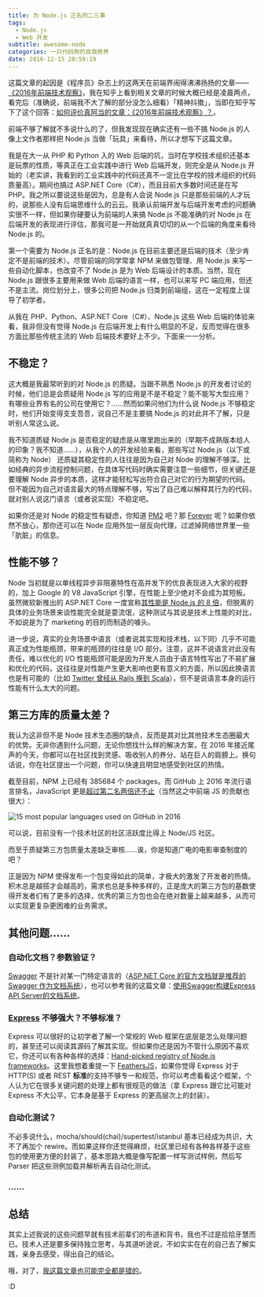 ```yaml
---
title: 为 Node.js 正名的二三事
tags:
  - Node.js
  - Web 开发
subtitle: awesome-node
categories: 一只代码狗的自我修养
date: 2016-12-15 20:59:19
---
```


这篇文章的起因是《程序员》杂志上的这两天在前端界闹得沸沸扬扬的文章——[《2016年前端技术观察》](http://geek.csdn.net/news/detail/128912)，我在知乎上看到相关文章的时候大概已经是凌晨两点，看完后（准确说，前端我不大了解的部分没怎么细看）「精神抖擞」，当即在知乎写下了这个回答：[如何评价真阿当的文章：《2016年前端技术观察》？](https://www.zhihu.com/question/53625757/answer/135902282)。

前端不够了解就不多说什么的了，但我发现现在确实还有一些不搞 Node.js 的人像上文作者那样把 Node.js 当做「玩具」来看待，所以才想写下这篇文章。

<!-- more -->

我是在大一从 PHP 和 Python 入的 Web 后端的坑，当时在学校技术组织还基本是玩票的性质，等真正在工业实践中进行 Web 后端开发，则完全是从 Node.js 开始的（老实讲，我看到的工业实践中的代码还真不一定比在学校的技术组织的代码质量高）。期间也搞过 ASP.NET Core（C#），而且目前大多数时间还是在写 PHP。我之所以要说这些是因为，总是有人会说 Node.js 只是那些前端的人才玩的，说那些人没有后端思维什么的云云。我承认前端开发与后端开发考虑的问题确实很不一样，但如果你硬要认为前端的人来搞 Node.js 不能准确的对 Node.js 在后端开发的表现进行评估，那我可是一开始就真真切切的从一个后端的角度来看待 Node.js 的。

第一个需要为 Node.js 正名的是：Node.js 在目前主要还是后端的技术（至少肯定不是前端的技术）。尽管前端的同学常拿 NPM 来做包管理、用 Node.js 来写一些自动化脚本，也改变不了 Node.js 是为 Web 后端设计的本质。当然，现在 Node.js 跟很多主要用来做 Web 后端的语言一样，也可以来写 PC 端应用，但还不是主流。岗位划分上，很多公司把 Node.js 归类到前端组，这在一定程度上误导了初学者。 

从我在 PHP、Python、ASP.NET Core（C#）、Node.js 这些 Web 后端的体验来看，我非但没有觉得 Node.js 在后端开发上有什么明显的不足，反而觉得在很多方面比那些传统主流的 Web 后端技术要好上不少。下面来一一分析。

## 不稳定？

这大概是我最常听到的对 Node.js 的质疑。当跟不熟悉 Node.js 的开发者讨论的时候，他们总是会质疑用 Node.js 写的应用是不是不稳定？能不能写大型应用？有哪些业界有名的公司在使用它？……然而如果问他们为什么说 Node.js 不够稳定时，他们开始变得支支吾吾，说自己不是主要搞 Node.js 的对此并不了解，只是听别人常这么说。

我不知道质疑 Node.js 是否稳定的疑虑是从哪里跑出来的（早期不成熟版本给人的印象？我不知道……），从我个人的开发经验来看，那些写过 Node.js（以下或简称为 Node） 还质疑其稳定性的人往往是因为自己对 Node 的理解不够深。比如经典的异步流程控制问题，在具体写代码时确实需要注意一些细节，但关键还是要理解 Node 异步的本质，这样才能轻松写出符合自己对它的行为期望的代码。但不能因为自己对语言最大的特点理解不够，写出了自己难以解释其行为的代码，就对别人说这门语言（或者说实现）不稳定吧。

如果你还是对 Node 的稳定性有疑虑，你知道 [PM2](https://github.com/Unitech/pm2) 吧？那 [Forever](https://github.com/foreverjs/forever) 呢？如果你依然不放心，那你还可以在 Node 应用外加一层反向代理，过滤掉网络世界里一些「肮脏」的信息。

## 性能不够？

Node 当初就是以单线程异步非阻塞特性在高并发下的优良表现进入大家的视野的，加上 Google 的 V8 JavaScript 引擎，在性能上至少绝对不会成为其短板。虽然微软新推出的 ASP.NET Core 一度宣称[其性能是 Node.js 的 8 倍](https://blogs.msdn.microsoft.com/dotnet/2016/06/27/announcing-net-core-1-0/#user-content-net-core-usage)，但脱离的具体的业务场景来谈性能完全就是耍流氓，这种测试与其说是技术上性能的对比，不如说是为了 marketing 的目的而制造的噱头。

进一步说，真实的业务场景中语言（或者说其实现和技术栈，以下同）几乎不可能真正成为性能瓶颈，带来的瓶颈的往往是 I/O 部分。注意，这并不说语言对此没有责任，难以优化的 I/O 性能瓶颈可能是因为开发人员由于语言特性写出了不易扩展和优化的代码，这往往是对性能产生更大影响也更有意义的方面，所以因此换语言也是有可能的（比如 [Twitter 曾经从 Rails 换到 Scala](https://www.quora.com/Why-did-Twitter-switch-to-a-Java-based-front-end-after-successfully-using-Ruby-on-Rails-with-200-million-users)），但不是说语言本身的运行性能有什么太大的问题。

## 第三方库的质量太差？

我认为这非但不是 Node 技术生态圈的缺点，反而是其对比其他技术生态圈最大的优势。无非你遇到什么问题，无论你想找什么样的解决方案，在 2016 年接近尾声的今天，你都可以在社区找到灵感、吸收别人的养分、站在巨人的肩膀上。换句话说，你在社区提出一个问题，你可以快速且明显地感受到社区的热情。

截至目前，NPM 上已经有 385684 个 packages。而 GitHub 上 2016 年流行语言排名，JavaScript 更是[超过第二名两倍还不止](https://octoverse.github.com/)（当然这之中前端 JS 的贡献也很大）：

![15 most popular languages used on GitHub in 2016](http://oc3nlt0h2.bkt.clouddn.com/20161215-1.PNG)

可以说，目前没有一个技术社区的社区活跃度比得上 Node/JS 社区。

而至于质疑第三方包质量太差缺乏审核……诶，你是知道广电的电影审查制度的吧？

正是因为 NPM 使得发布一个包变得如此的简单，才极大的激发了开发者的热情。积木总是越搭才会越高的，需求也总是多种多样的，正是庞大的第三方包的基数使得开发者们有了更多的选择，优秀的第三方包也会在绝对数量上越来越多，从而可以实现更复杂更困难的业务需求。

## 其他问题……

### 自动化文档？参数验证？
[Swagger](http://swagger.io/) 不是针对某一门特定语言的（[ASP.NET Core 的官方文档就是推荐的 Swagger 作为文档系统](https://docs.microsoft.com/en-us/aspnet/core/tutorials/web-api-help-pages-using-swagger)），也可以参考我的这篇文章：[使用Swagger构建Express API Server的文档系统](http://maples7.com/2016/09/06/build-doc-system-of-express-api-server-with-swagger/)。

### [Express](http://expressjs.com/) 不够强大？不够标准？
Express 可以很好的让初学者了解一个常规的 Web 框架在底层是怎么处理问题的，甚至还可以阅读其源码了解其实现。但如果你还是因为不管什么原因不喜欢它，你还可以有各种各样的选择：[Hand-picked registry of Node.js frameworks](http://nodeframework.com/)。这里我想着重提一下 [FeathersJS](http://feathersjs.com/)，如果你觉得 Express 对于 HTTP(S) 或者 REST **标准**的支持不够专一和规范，你可以考虑看看这个框架，个人认为它在很多关键问题的处理上都有很规范的做法（拿 Express 跟它比可能对 Express 不大公平，它本身是基于 Express 的更高层次上的封装）。

### 自动化测试？
不必多说什么，mocha/should(chai)/supertest/istanbul 基本已经成为共识，大不了再加个 rewire。而如果这样你还觉得麻烦，社区里已经有各种各样基于这些包的使用更方便的封装了，基本思路大概是像写配置一样写测试样例，然后写 Parser 把这些测例加载并解析再去自动化测试。

### ……

## 总结

其实上述我说的这些问题早就有技术前辈们的布道和背书，我也不过是拾拾牙慧而已。技术人还是要多保持独立思考，与其道听途说，不如实实在在的自己去了解实践，亲身去感受，得出自己的结论。

哦，对了，[我这篇文章也可能完全都是错的](https://www.zhihu.com/question/53625757/answer/135981220)。

:D